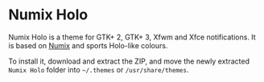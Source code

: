 Numix Holo
==========

Numix Holo is a theme for GTK+ 2, GTK+ 3, Xfwm and Xfce notifications. It is based on [Numix](https://github.com/shimmerproject/Numix) and sports Holo-like colours.

To install it, download and extract the ZIP, and move the newly extracted `Numix Holo` folder into `~/.themes` or `/usr/share/themes`.
